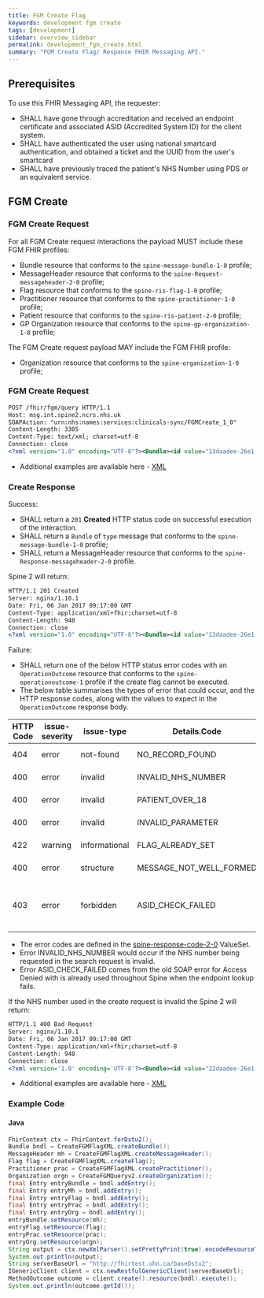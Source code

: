 ```yaml
---
title: FGM Create Flag
keywords: development fgm create
tags: [development]
sidebar: overview_sidebar
permalink: development_fgm_create.html
summary: "FGM Create Flag/ Response FHIR Messaging API."
---
```


## Prerequisites ##

To use this FHIR Messaging API, the requester:

- SHALL have gone through accreditation and received an endpoint certificate and associated ASID (Accredited System ID) for the client system.
- SHALL have authenticated the user using national smartcard authentication, and obtained a ticket and the UUID from the user's smartcard 
- SHALL have previously traced the patient's NHS Number using PDS or an equivalent service.


<!-- ## HTTP Request Headers ##

All Create connections to the FGM Service should include the below HTTP request headers:

| Header               | Value |
|----------------------|-------|
| `Host:`        | msg.int.spine2.ncrs.nhs.uk |
| `SOAPAction:`           | "urn:nhs:names:services:clinicals-sync/FGMCreate_1_0" |
| `Content-Length`             | e.g. 3305|
| `Content-Type: `  | `application/xml+fhir; charset=utf-8`|
| `Connection:`      | e.g. close |
 -->

## FGM Create ##

### FGM Create Request ###

For all FGM Create request interactions the payload MUST include these FGM FHIR profiles:

- Bundle resource that conforms to the `spine-message-bundle-1-0` profile;
- MessageHeader resource that conforms to the `spine-Request-messageheader-2-0` profile;
- Flag resource that conforms to the `spine-ris-flag-1-0` profile;
- Practitioner resource that conforms to the `spine-practitioner-1-0` profile;
- Patient resource that conforms to the `spine-ris-patient-2-0` profile;
- GP Organization resource that conforms to the `spine-gp-organization-1-0` profile;

The FGM Create request payload MAY include the FGM FHIR profile:

- Organization resource that conforms to the `spine-organization-1-0` profile;

### FGM Create Request ###

```xml
POST /fhir/fgm/query HTTP/1.1
Host: msg.int.spine2.ncrs.nhs.uk
SOAPAction: "urn:nhs:names:services:clinicals-sync/FGMCreate_1_0"
Content-Length: 3305
Content-Type: text/xml; charset=utf-8
Connection: close
<?xml version="1.0" encoding="UTF-8"?><Bundle><id value="13daadee-26e1-4d6a-9e6a-7f4af9b58877"/><meta><profile value="http://fhir.nhs.net/StructureDefinition/spine-message-bundle-1-0"/></meta><type value="message"/><entry><resource><MessageHeader><id value="29daadee-26e1-4d6a-9e6a-7f4af9b44444"/><meta><profile value="http://fhir.nhs.net/StructureDefinition/spine-request-messageheader-2-0"/></meta><timestamp value="2015-07-04T09:10:14+00:00"/><event><system value="http://fhir.nhs.net/ValueSet/message-event-2-0"/><code value="urn:nhs:names:services:clinicals-sync:FGMCreate_1_0"/></event><source><name value="FooBar NHS Trust"/><software value="FooBar Patient Manager"/><contact><system value="phone"/><value value="0207 444777"/></contact><endpoint value="urn:nhs:addressing:asid:047192794544"/></source><destination><name value="SPINE"/><endpoint value="urn:nhs:addressing:asid:990101234567"/></destination><author><reference value="Practitioner/41fe704c-18e5-11e5-b60b-1697f925ec7b"/></author><data><reference value="Flag/7cb73a48-090d-469a-a2b2-04f1e6b11ea3"/></data></MessageHeader></resource></entry><entry><resource><Flag><id value="7cb73a48-090d-469a-a2b2-04f1e6b11ea3"/><meta><profile value="http://fhir.nhs.net/StructureDefinition/spine-ris-flag-1-0"/></meta><!--contained patient--><contained><Patient><id value="20daadee-26e1-4d6a-9e6a-7f4af9b58877"/><meta><profile value="http://fhir.nhs.net/StructureDefinition/spine-ris-patient-2-0"/></meta><identifier><system value="http://fhir.nhs.net/Id/nhs-number"/><value value="1234567890"/></identifier><!--DOB added--><birthDate value="2005-01-01"/><!--GP Organization referenced.--><careProvider><reference value="#99600119-ebaf-4362-bb89-d473a33b1675"/></careProvider></Patient></contained><!--contained sibling GP Organization--><contained><Organization><id value="99600119-ebaf-4362-bb89-d473a33b1675"/><meta><profile value="http://fhir.nhs.net/StructureDefinition/spine-gp-organization-1-0"/></meta><identifier><system value="http://fhir.nhs.net/Id/ods-organization-code"/><!--GP Practice Code--><value value="B86022"/></identifier></Organization></contained><status value="active"/><period><start value="2015-02-04"/></period><subject><reference value="#20daadee-26e1-4d6a-9e6a-7f4af9b58877"/></subject><code><coding><system value="http://fhir.nhs.net/ValueSet/risk-indicator-type-1-0"/><code value="FGM"/></coding></code></Flag></resource></entry><entry><resource><Practitioner><id value="41fe704c-18e5-11e5-b60b-1697f925ec7b"/><meta><profile value="http://fhir.nhs.net/StructureDefinition/spine-practitioner-1-0"/></meta><identifier><system value="http://fhir.nhs.net/Id/sds-user-id"/><value value="200009876204"/></identifier><identifier><system value="http://fhir.nhs.net/Id/sds-role-profile-id"/><value value="100077650987"/></identifier><practitionerRole><managingOrganization><reference value="Organization/13daadee-26e1-4d6a-9e6a-7f4af9b58878"/></managingOrganization></practitionerRole></Practitioner></resource></entry><entry><resource><Organization><id value="13daadee-26e1-4d6a-9e6a-7f4af9b58878"/><meta><profile value="http://fhir.nhs.net/StructureDefinition/spine-organization-1-0"/></meta><identifier><system value="http://fhir.nhs.net/Id/ods-organization-code"/><value value="RKE"/></identifier><name value="THE WHITTINGTON HOSPITAL NHS TRUST"/></Organization></resource></entry></Bundle>
```

- Additional examples are available here - [XML](http://data.developer.nhs.uk/fhir/fgm-v2-draft-d/Chapter.5.Examples/examples.html)


### Create Response ###

Success:

- SHALL return a `201` **Created** HTTP status code on successful execution of the interaction.
- SHALL return a `Bundle` of `type` message that conforms to the `spine-message-bundle-1-0` profile;
- SHALL return a MessageHeader resource that conforms to the `spine-Response-messageheader-2-0` profile.


Spine 2 will return:
  


```xml
HTTP/1.1 201 Created
Server: nginx/1.10.1
Date: Fri, 06 Jan 2017 09:17:00 GMT
Content-Type: application/xml+fhir;charset=utf-8
Content-Length: 948
Connection: close
<?xml version="1.0" encoding="UTF-8"?><Bundle><id value="13daadee-26e1-4d6a-9e6a-7f4af9b58878"/><meta><profile value="http://fhir.nhs.net/StructureDefinition/spine-message-bundle-1-0"/></meta><type value="message"/><entry><resource><MessageHeader><id value="14daadee-26e1-4d6a-9e6a-7f4af9b58879"/><meta><profile value="http://fhir.nhs.net/StructureDefinition/spine-response-messageheader-2-0"/></meta><timestamp value="2015-07-04T10:10:15+00:00"/><event><system value="http://fhir.nhs.net/ValueSet/message-event-2-0"/><code value="urn:nhs:names:services:clinicals-sync:FGMCreateResponse_1_0"/></event><response><identifier value="14daadee-26e1-4d6a-9e6a-7f4af9b58877"/><code value="ok"/></response><source><name value="SPINE"/><endpoint value="urn:nhs:addressing:asid:990101234567"/></source><destination><name value="FooBar NHS Trust"/><endpoint value="urn:nhs:addressing:asid:047192794544"/></destination></MessageHeader></resource></entry></Bundle>
```

Failure: 

- SHALL return one of the below HTTP status error codes with an `OperationOutcome` resource that conforms to the `spine-operationoutcome-1` profile if the create flag cannot be executed.
- The below table summarises the types of error that could occur, and the HTTP response codes, along with the values to expect in the `OperationOutcome` response body.

| HTTP Code | issue-severity | issue-type | Details.Code | Details.Display | Orignal codes |
|-----------|----------------|------------|--------------|-----------------|-----------------|
|404 | error | not-found | NO_RECORD_FOUND | No Record Found| FGM-0001 |
|400 | error | invalid | INVALID_NHS_NUMBER | Invalid NHS number| FGM-0002 |
|400 | error | invalid | PATIENT_OVER_18 | Patient is over 18 | FGM-0003 |
|400 | error | invalid | INVALID_PARAMETER | Invalid parameter | FGM-0004 |
|422 | warning | informational | FLAG_ALREADY_SET | Flag value was already set | FGM-0005 |
|400 | error | structure | MESSAGE_NOT_WELL_FORMED | Message not well formed | FGM-9999 |
|403 | error | forbidden | ASID_CHECK_FAILED | The sender or receiver's ASID is not authorised for this interaction | 300 |

- The error codes are defined in the [spine-response-code-2-0](/ValueSets/spine-response-code-2-0.xml) ValueSet.
- Error INVALID_NHS_NUMBER would occur if the NHS number being requested in the search request is invalid.
- Error ASID_CHECK_FAILED comes from the old SOAP error for Access Denied with is already used throughout Spine when the endpoint lookup fails.

If the NHS number used in the create request is invalid the Spine 2 will return:

```xml
HTTP/1.1 400 Bad Request
Server: nginx/1.10.1
Date: Fri, 06 Jan 2017 09:17:00 GMT
Content-Type: application/xml+fhir;charset=utf-8
Content-Length: 948
Connection: close
<?xml version='1.0' encoding='UTF-8'?><Bundle><id value="22daadee-26e1-4d6a-9e6a-7f4af9b58892"/><meta><profile value="http://fhir.nhs.net/StructureDefinition/spine-message-bundle-1-0"/></meta><type value="message"/><entry><resource><MessageHeader><id value="14daadee-26e1-4d6a-9e6a-7f4af9b58879"/><meta><profile value="http://fhir.nhs.net/StructureDefinition/spine-response-messageheader-2-0"/></meta><timestamp value="2015-07-04T10:10:15+00:00"/><event><system value="http://fhir.nhs.net/ValueSet/message-event-2-0"/><code value="urn:nhs:names:services:clinicals-sync:FGMQueryResponse_2_0"/></event><response><identifier value="14daadee-26e1-4d6a-9e6a-7f4af9b58877"/><code value="fatal-error"/></response><source><name value="SPINE"/><endpoint value="urn:nhs:addressing:asid:990101234567"/></source><destination><name value="FooBar NHS Trust"/><endpoint value="urn:nhs:addressing:asid:047192794544"/></destination></MessageHeader></resource></entry><entry><resource><OperationOutcome><id value="22daadee-26e1-4d6a-9e6a-7f4af9b58877"/><meta><profile value="http://fhir.nhs.net/StructureDefinition/spine-operationoutcome-1-0"/></meta><issue><severity value="error"/><code value="invalid"/><details><coding><system value="http://fhir.nhs.net/ValueSet/spine-response-code-2-0"/><code value="INVALID_NHS_NUMBER"/><display value="Invalid NHS Number"/></coding></details></issue></OperationOutcome></resource></entry></Bundle>
```

- Additional examples are available here - [XML](http://data.developer.nhs.uk/fhir/fgm-v2-draft-d/Chapter.5.Examples/examples.html)

### Example Code ###


#### Java ####

```java
FhirContext ctx = FhirContext.forDstu2();
Bundle bndl = CreateFGMFlagXML.createBundle();
MessageHeader mh = CreateFGMFlagXML.createMessageHeader();
Flag flag = CreateFGMFlagXML.createFlag();
Practitioner prac = CreateFGMFlagXML.createPractitioner();
Organization orgn = CreateFGMQueryv2.createOrganization();
final Entry entryBundle = bndl.addEntry();		
final Entry entryMh = bndl.addEntry();
final Entry entryFlag = bndl.addEntry();
final Entry entryPrac = bndl.addEntry();
final Entry entryOrg = bndl.addEntry();
entryBundle.setResource(mh);
entryFlag.setResource(flag);
entryPrac.setResource(prac);
entryOrg.setResource(orgn);
String output = ctx.newXmlParser().setPrettyPrint(true).encodeResourceToString(bndl);
System.out.println(output);
String serverBaseUrl = "http://fhirtest.uhn.ca/baseDstu2";
IGenericClient client = ctx.newRestfulGenericClient(serverBaseUrl);
MethodOutcome outcome = client.create().resource(bndl).execute();
System.out.println(outcome.getId());
```

